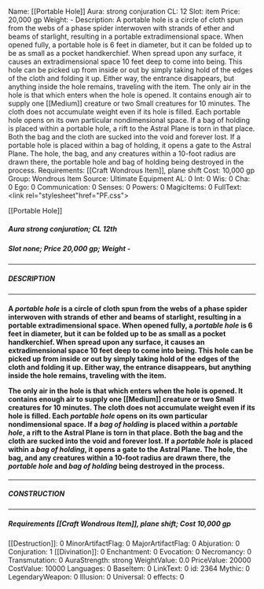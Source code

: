 Name: [[Portable Hole]]
Aura: strong conjuration
CL: 12
Slot: item
Price: 20,000 gp
Weight: -
Description: A portable hole is a circle of cloth spun from the webs of a phase spider interwoven with strands of ether and beams of starlight, resulting in a portable extradimensional space. When opened fully, a portable hole is 6 feet in diameter, but it can be folded up to be as small as a pocket handkerchief. When spread upon any surface, it causes an extradimensional space 10 feet deep to come into being. This hole can be picked up from inside or out by simply taking hold of the edges of the cloth and folding it up. Either way, the entrance disappears, but anything inside the hole remains, traveling with the item. The only air in the hole is that which enters when the hole is opened. It contains enough air to supply one [[Medium]] creature or two Small creatures for 10 minutes. The cloth does not accumulate weight even if its hole is filled. Each portable hole opens on its own particular nondimensional space. If a bag of holding is placed within a portable hole, a rift to the Astral Plane is torn in that place. Both the bag and the cloth are sucked into the void and forever lost. If a portable hole is placed within a bag of holding, it opens a gate to the Astral Plane. The hole, the bag, and any creatures within a 10-foot radius are drawn there, the portable hole and bag of holding being destroyed in the process.
Requirements: [[Craft Wondrous Item]], plane shift
Cost: 10,000 gp
Group: Wondrous Item
Source: Ultimate Equipment
AL: 0
Int: 0
Wis: 0
Cha: 0
Ego: 0
Communication: 0
Senses: 0
Powers: 0
MagicItems: 0
FullText: <link rel="stylesheet"href="PF.css"><div class="heading"><p class="alignleft">[[Portable Hole]]</p><div style="clear: both;"></div></div><div><h5><b>Aura </b>strong conjuration; <b>CL </b>12th</h5><h5><b>Slot </b>none; <b>Price </b>20,000 gp; <b>Weight </b>-</h5></div><hr/><div><h5><b>DESCRIPTION</b></h5></div><hr/><div><h4><p>A <i>portable hole</i> is a circle of cloth spun from the webs of a phase spider interwoven with strands of ether and beams of starlight, resulting in a portable extradimensional space. When opened fully, a <i>portable hole</i> is 6 feet in diameter, but it can be folded up to be as small as a pocket handkerchief. When spread upon any surface, it causes an extradimensional space 10 feet deep to come into being. This hole can be picked up from inside or out by simply taking hold of the edges of the cloth and folding it up. Either way, the entrance disappears, but anything inside the hole remains, traveling with the item. </p><p>The only air in the hole is that which enters when the hole is opened. It contains enough air to supply one [[Medium]] creature or two Small creatures for 10 minutes. The cloth does not accumulate weight even if its hole is filled. Each <i>portable hole</i> opens on its own particular nondimensional space. If a <i>bag of holding</i> is placed within a <i>portable hole</i>, a rift to the Astral Plane is torn in that place. Both the bag and the cloth are sucked into the void and forever lost. If a <i>portable hole</i> is placed within a <i>bag of holding</i>, it opens a gate to the Astral Plane. The hole, the bag, and any creatures within a 10-foot radius are drawn there, the <i>portable hole</i> and <i>bag of holding</i> being destroyed in the process.</p></h4></div><hr/><div><h5><b>CONSTRUCTION</b></h5></div><hr/><div><h5><b>Requirements </b>[[Craft Wondrous Item]], <i>plane shift</i>; <b>Cost </b>10,000 gp</h5></div>
[[Destruction]]: 0
MinorArtifactFlag: 0
MajorArtifactFlag: 0
Abjuration: 0
Conjuration: 1
[[Divination]]: 0
Enchantment: 0
Evocation: 0
Necromancy: 0
Transmutation: 0
AuraStrength: strong
WeightValue: 0.0
PriceValue: 20000
CostValue: 10000
Languages: 0
BaseItem: 0
LinkText: 0
id: 2364
Mythic: 0
LegendaryWeapon: 0
Illusion: 0
Universal: 0
effects: 0
